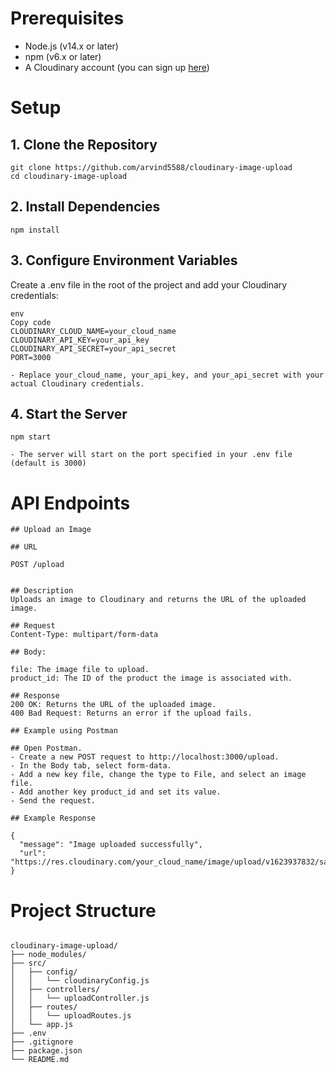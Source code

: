 # Prerequisites
- Node.js (v14.x or later)
- npm (v6.x or later)
- A Cloudinary account (you can sign up [here](#https://cloudinary.com/))

# Setup

## 1. Clone the Repository

    git clone https://github.com/arvind5588/cloudinary-image-upload
    cd cloudinary-image-upload

## 2. Install Dependencies

    npm install

## 3. Configure Environment Variables
Create a .env file in the root of the project and add your Cloudinary credentials:

    env
    Copy code
    CLOUDINARY_CLOUD_NAME=your_cloud_name
    CLOUDINARY_API_KEY=your_api_key
    CLOUDINARY_API_SECRET=your_api_secret
    PORT=3000
    
    - Replace your_cloud_name, your_api_key, and your_api_secret with your actual Cloudinary credentials.

## 4. Start the Server

    npm start
    
    - The server will start on the port specified in your .env file (default is 3000)

# API Endpoints

    ## Upload an Image
    
    ## URL
    
    POST /upload
    
    
    ## Description
    Uploads an image to Cloudinary and returns the URL of the uploaded image.
    
    ## Request
    Content-Type: multipart/form-data
    
    ## Body:
    
    file: The image file to upload.
    product_id: The ID of the product the image is associated with.
    
    ## Response
    200 OK: Returns the URL of the uploaded image.
    400 Bad Request: Returns an error if the upload fails.
    
    ## Example using Postman
    
    ## Open Postman.
    - Create a new POST request to http://localhost:3000/upload.
    - In the Body tab, select form-data.
    - Add a new key file, change the type to File, and select an image file.
    - Add another key product_id and set its value.
    - Send the request.
    
    ## Example Response
    
    {
      "message": "Image uploaded successfully",
      "url": "https://res.cloudinary.com/your_cloud_name/image/upload/v1623937832/sample.jpg"
    }

# Project Structure

```

cloudinary-image-upload/
├── node_modules/
├── src/
│   ├── config/
│   │   └── cloudinaryConfig.js
│   ├── controllers/
│   │   └── uploadController.js
│   ├── routes/
│   │   └── uploadRoutes.js
│   └── app.js
├── .env
├── .gitignore
├── package.json
└── README.md
```
